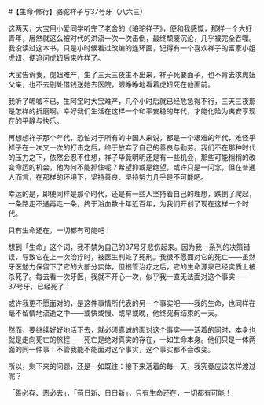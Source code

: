 #【生命⋅修行】骆驼祥子与37号牙（八六三）

这两天，大宝用小爱同学听完了老舍的《骆驼祥子》，便和我感慨，那样一个大好青年，居然就这么被时代的洪流一次一次击倒，最终颓废沉沦，几乎被完全吞噬。我没读过这本书，只是小时候看过改编的连环画，记得有一个喜欢祥子的富家小姐虎妞，便追问虎妞后来咋样了。

大宝告诉我，虎妞难产，生了三天三夜生不出来，祥子死要面子，也不肯去求虎妞父亲，也不去别处借钱送她去医院，眼睁睁地看着虎妞死在他面前。

我听了唏嘘不已，生阿宝时大宝难产，几个小时后就已经危急得不行，三天三夜那是怎样的折磨啊。幸好我们生活在这样一个和平安稳的年代，才能化险为夷安享现在的平静与快乐。

再想想祥子那个年代，恐怕对于所有的中国人来说，都是一个艰难的年代，难怪乎祥子在一次又一次的打击之后，终于放弃了自己的善良与勤劳。我们不在那种时代的压力之下，依然会忍不住想，祥子毕竟明明还是有一些机会，那些可能稍稍的改变命运的机会，他为何不能抓住呢？希望抑或是绝望，或许只是一闪念，但在普通人而言，在那样的环境下，坚持善良、坚持努力几乎是不可能吧。

幸运的是，即便同样是那个时代，还是有一些人坚持着自己的理想，跌倒了爬起，一条路走不通再走一条，终于浴血数十年近百年，为我们开创了现在这样一个时代。

只有生命还在，一切都有可能吧！

想到「生命」这个词，我不禁为自己的37号牙悲伤起来。因为我一系列的决策错误，导致它在上一次治疗时，被医生判处了死刑。我很不愿面对它的死亡——虽然牙医勉力保留下了它的大部分实体，但根管治疗之后，它的生命源泉已经实质上被杀死了。每去看一次牙医，我就不开心一次，似乎我一直无法面对这个事实——37号牙，已经死了！

或许我更不愿面对的，是这件事情所代表的另一个事实吧——我的生命，也同样在毫不留情地流逝之中——或快或慢、或早或晚，他终究有结束的一天。

然而，要继续好好地活下去，就必须真诚的面对这个事实——活着的同时，本身也就是走向死亡的旅程——死亡是绝对真实的存在，一如生命本身。他们只是一体两面的同一件事！不管我能不能面对这个事实，这个事实都不会改变。

所以，剩下来的问题，还是一如既往：接下来活着的每一天，我究竟应该怎样渡过呢？

「善必存、恶必去」，「苟日新、日日新」，只有生命还在，一切都有可能！